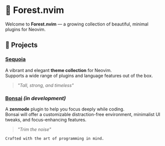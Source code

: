 # 🌲 Forest.nvim

Welcome to **Forest.nvim** — a growing collection of beautiful, minimal plugins for Neovim.

## 🌳 Projects

### [Sequoia](https://github.com/Forest.nvim/sequoia.nvim)
A vibrant and elegant **theme collection** for Neovim.  
Supports a wide range of plugins and language features out of the box.

> *"Tall, strong, and timeless"*

### [Bonsai](https://github.com/Forest.nvim/bonsai.nvim) *(in development)*
A **zenmode** plugin to help you focus deeply while coding.  
Bonsai will offer a customizable distraction-free environment, minimalist UI tweaks, and focus-enhancing features.

> *"Trim the noise"*

```
Crafted with the art of programming in mind.
```
